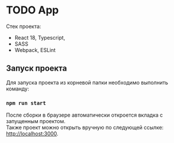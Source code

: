 # TODO App


Стек проекта:
- React 18, Typescript,
- SASS
- Webpack, ESLint

## Запуск проекта

Для запуска проекта из корневой папки необходимо выполнить команду:

### `npm run start`

После сборки в браузере автоматически откроется вкладка с запущенным проектом.\
Также проект можно открыть вручную по следующей ссылке: [http://localhost:3000](http://localhost:3000).

